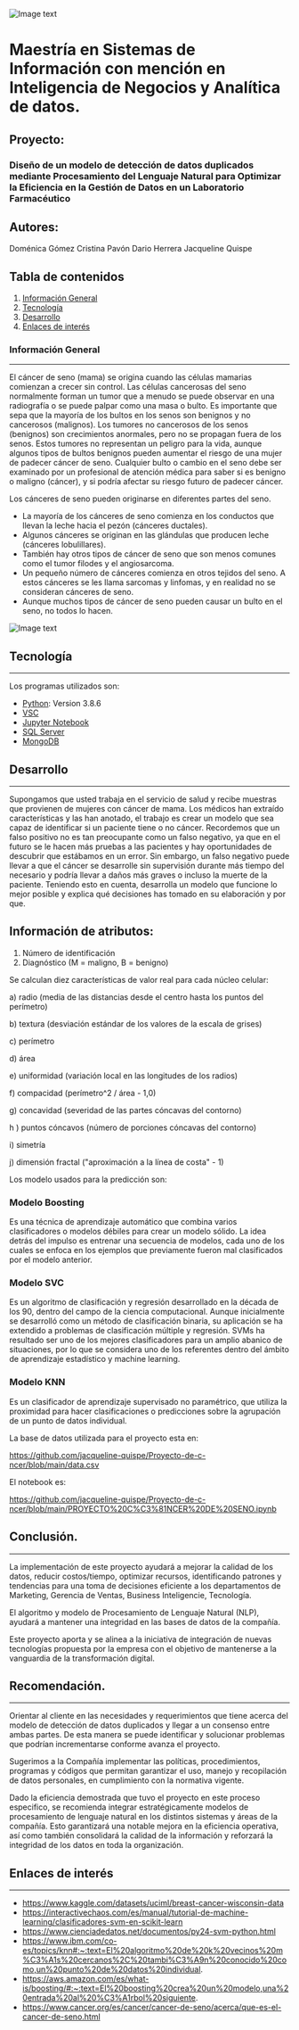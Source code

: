![Image text](.jpg)

# Maestría en Sistemas de Información con mención en Inteligencia de Negocios y Analítica de datos.

## Proyecto: 
### Diseño de un modelo de detección de datos duplicados mediante Procesamiento del Lenguaje Natural para Optimizar la Eficiencia en la Gestión de Datos en un Laboratorio Farmacéutico

## Autores: 
Doménica Gómez
Cristina Pavón
Dario Herrera
Jacqueline Quispe








## Tabla de contenidos
1. [Información General](#general-info)
2. [Tecnología](#technologies)
3. [Desarrollo](#installation)
4. [Enlaces de interés](#collaboration)


### Información General
***
El cáncer de seno (mama) se origina cuando las células mamarias comienzan a crecer sin control. Las células cancerosas del seno normalmente forman un tumor que a menudo se puede observar en una radiografía o se puede palpar como una masa o bulto.
Es importante que sepa que la mayoría de los bultos en los senos son benignos y no cancerosos (malignos). Los tumores no cancerosos de los senos (benignos) son crecimientos anormales, pero no se propagan fuera de los senos. Estos tumores no representan un peligro para la vida, aunque algunos tipos de bultos benignos pueden aumentar el riesgo de una mujer de padecer cáncer de seno. Cualquier bulto o cambio en el seno debe ser examinado por un profesional de atención médica para saber si es benigno o maligno (cáncer), y si podría afectar su riesgo futuro de padecer cáncer. 

Los cánceres de seno pueden originarse en diferentes partes del seno.

* La mayoría de los cánceres de seno comienza en los conductos que llevan la leche hacia el pezón (cánceres ductales).
* Algunos cánceres se originan en las glándulas que producen leche (cánceres lobulillares).
* También hay otros tipos de cáncer de seno que son menos comunes como el tumor filodes y el angiosarcoma.
* Un pequeño número de cánceres comienza en otros tejidos del seno. A estos cánceres se les llama sarcomas y linfomas, y en realidad no se consideran cánceres de seno.
* Aunque muchos tipos de cáncer de seno pueden causar un bulto  en el seno, no todos lo hacen. 


![Image text](https://colon15.com/wp-content/uploads/2019/08/sintomas-iniciales-cancer-mama.jpg)


## Tecnología
***
Los programas utilizados son:
* [Python](https://www.python.org/): Version 3.8.6
* [VSC](https://code.visualstudio.com/)
* [Jupyter Notebook](https://jupyter.org/)
* [SQL Server](https://www.microsoft.com/es-es/sql-server/sql-server-downloads)
* [MongoDB](https://www.mongodb.com/)


## Desarrollo
***
Supongamos que usted trabaja en el servicio de salud y recibe muestras que provienen de mujeres con cáncer de mama.
Los médicos han extraído características y las han anotado, el trabajo es crear un modelo que sea capaz de identificar si un paciente tiene o no cáncer.
Recordemos que un falso positivo no es tan preocupante como un falso negativo, ya que en el futuro se le hacen más pruebas a las pacientes y hay oportunidades de descubrir que estábamos en un error.
Sin embargo, un falso negativo puede llevar a que el cáncer se desarrolle sin supervisión durante más tiempo del necesario y podría llevar a daños más graves o incluso la muerte de la paciente.
Teniendo esto en cuenta, desarrolla un modelo que funcione lo mejor posible y explica qué decisiones has tomado en su elaboración y por que.

## Información de atributos:

1) Número de identificación
2) Diagnóstico (M = maligno, B = benigno)

Se calculan diez características de valor real para cada núcleo celular:

a) radio (media de las distancias desde el centro hasta los puntos del perímetro)

b) textura (desviación estándar de los valores de la escala de grises)

c) perímetro

d) área

e) uniformidad (variación local en las longitudes de los radios)

f) compacidad (perímetro^2 / área - 1,0)

g) concavidad (severidad de las partes cóncavas del contorno)

h ) puntos cóncavos (número de porciones cóncavas del contorno)

i) simetría

j) dimensión fractal ("aproximación a la línea de costa" - 1)

Los modelo usados para la predicción son: 

### Modelo Boosting

Es una técnica de aprendizaje automático que combina varios clasificadores o modelos débiles para crear un modelo sólido. La idea detrás del impulso es entrenar una secuencia de modelos, cada uno de los cuales se enfoca en los ejemplos que previamente fueron mal clasificados por el modelo anterior.

### Modelo SVC

Es un algoritmo de clasificación y regresión desarrollado en la década de los 90, dentro del campo de la ciencia computacional. Aunque inicialmente se desarrolló como un método de clasificación binaria, su aplicación se ha extendido a problemas de clasificación múltiple y regresión. SVMs ha resultado ser uno de los mejores clasificadores para un amplio abanico de situaciones, por lo que se considera uno de los referentes dentro del ámbito de aprendizaje estadístico y machine learning.

### Modelo KNN

Es un clasificador de aprendizaje supervisado no paramétrico, que utiliza la proximidad para hacer clasificaciones o predicciones sobre la agrupación de un punto de datos individual.

La base de datos utilizada para el proyecto esta en:

https://github.com/jacqueline-quispe/Proyecto-de-c-ncer/blob/main/data.csv

El notebook es:

https://github.com/jacqueline-quispe/Proyecto-de-c-ncer/blob/main/PROYECTO%20C%C3%81NCER%20DE%20SENO.ipynb

## Conclusión.
***

La implementación de este proyecto ayudará a mejorar la calidad de los datos, reducir costos/tiempo, optimizar recursos, identificando patrones y tendencias para una toma de decisiones eficiente a los departamentos de Marketing, Gerencia de Ventas, Business Inteligencie, Tecnología.

El algoritmo y modelo de Procesamiento de Lenguaje Natural (NLP), ayudará a mantener una integridad en las bases de datos de la compañía.

Este proyecto aporta y se alinea a la iniciativa de integración de nuevas tecnologías propuesta por la empresa con el objetivo de mantenerse a la vanguardia de la transformación digital.

## Recomendación.
***

Orientar al cliente en las necesidades y requerimientos que tiene acerca del modelo de detección de datos duplicados y llegar a un consenso entre ambas partes. De esta manera se puede identificar y solucionar problemas que podrían incrementarse conforme avanza el proyecto.

Sugerimos a la Compañía implementar las políticas, procedimientos, programas y códigos que permitan garantizar el uso, manejo y recopilación de datos personales, en cumplimiento con la normativa vigente.

Dado la eficiencia demostrada que tuvo el proyecto en este proceso especifico, se recomienda integrar estratégicamente modelos de procesamiento de lenguaje natural en los distintos sistemas y áreas de la compañía. Esto garantizará una notable mejora en la eficiencia operativa, así como también consolidará la calidad de la información y reforzará la integridad de los datos en toda la organización.

## Enlaces de interés
***
* https://www.kaggle.com/datasets/uciml/breast-cancer-wisconsin-data
* https://interactivechaos.com/es/manual/tutorial-de-machine-learning/clasificadores-svm-en-scikit-learn
* https://www.cienciadedatos.net/documentos/py24-svm-python.html
* https://www.ibm.com/co-es/topics/knn#:~:text=El%20algoritmo%20de%20k%20vecinos%20m%C3%A1s%20cercanos%2C%20tambi%C3%A9n%20conocido%20como,un%20punto%20de%20datos%20individual.
* https://aws.amazon.com/es/what-is/boosting/#:~:text=El%20boosting%20crea%20un%20modelo,una%20entrada%20al%20%C3%A1rbol%20siguiente.
* https://www.cancer.org/es/cancer/cancer-de-seno/acerca/que-es-el-cancer-de-seno.html

##
